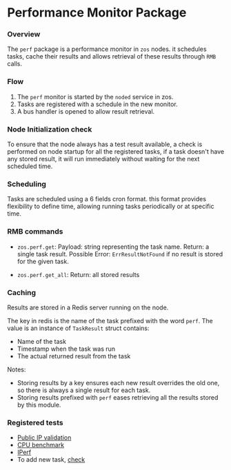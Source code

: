 # Performance Monitor Package

### Overview

The `perf` package is a performance monitor in `zos` nodes. it schedules tasks, cache their results and allows retrieval of these results through `RMB` calls.

### Flow

1. The `perf` monitor is started by the `noded` service in zos.
2. Tasks are registered with a schedule in the new monitor.
3. A bus handler is opened to allow result retrieval.

### Node Initialization check

To ensure that the node always has a test result available, a check is performed on node startup for all the registered tasks, if a task doesn't have any stored result, it will run immediately without waiting for the next scheduled time.

### Scheduling

Tasks are scheduled using a 6 fields cron format. this format provides flexibility to define time, allowing running tasks periodically or at specific time.

### RMB commands

- `zos.perf.get`:
  Payload: string representing the task name.
  Return: a single task result.
  Possible Error: `ErrResultNotFound` if no result is stored for the given task.

- `zos.perf.get_all`:
  Return: all stored results

### Caching

Results are stored in a Redis server running on the node.

The key in redis is the name of the task prefixed with the word `perf`.
The value is an instance of `TaskResult` struct contains:

- Name of the task
- Timestamp when the task was run
- The actual returned result from the task

Notes:

- Storing results by a key ensures each new result overrides the old one, so there is always a single result for each task.
- Storing results prefixed with `perf` eases retrieving all the results stored by this module.

### Registered tests
- [Public IP validation](./publicips.md)
- [CPU benchmark](./cpubench.md)
- [IPerf](./iperf.md)
- To add new task, [check](../../pkg/perf/README.md) 